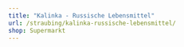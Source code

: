 ```yaml
---
title: "Kalinka - Russische Lebensmittel"
url: /straubing/kalinka-russische-lebensmittel/
shop: Supermarkt
---
```

